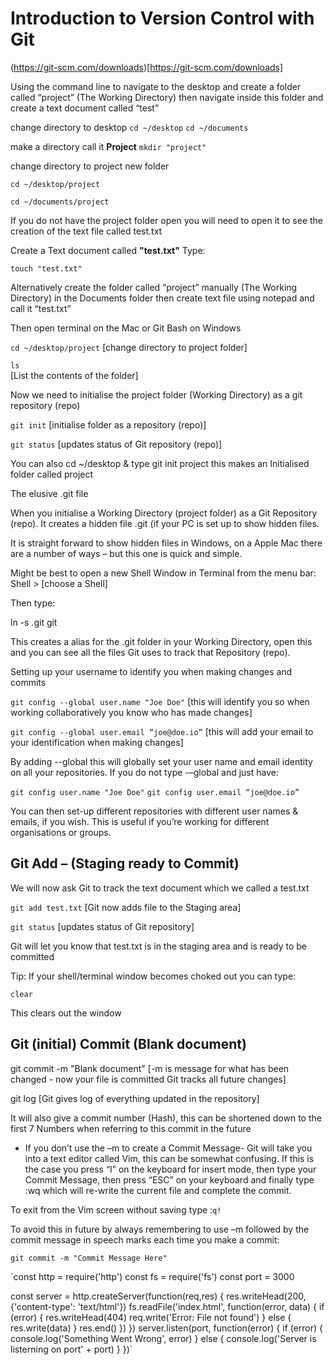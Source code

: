 # Introduction to Version Control with Git

(https://git-scm.com/downloads)[https://git-scm.com/downloads]

Using the command line to navigate to the desktop and create a folder called “project” (The Working Directory) then navigate inside this folder and create a text document called “test”

change directory to desktop
`cd ~/desktop`
`cd ~/documents`

make a directory call it **Project**
`mkdir "project"`

change directory to project new folder

`cd ~/desktop/project`

`cd ~/documents/project`


If you do not have the project folder open you will need to open it to see the creation of the text file called test.txt

Create a Text document called **"test.txt"** Type:

`touch "test.txt"`

Alternatively create the folder called “project” manually (The Working Directory) in the Documents folder then create text file using notepad and call it “test.txt”

Then open terminal on the Mac or Git Bash on Windows 

`cd ~/desktop/project`
[change directory to project folder]

`ls`  
[List the contents of the folder]

Now we need to initialise the project folder (Working Directory) as a git repository (repo)

`git init`
[initialise folder as a repository (repo)]

`git status`
[updates status of Git repository (repo)]

You can also cd ~/desktop & type git init project this makes an Initialised folder called project

The elusive .git file

When you initialise a Working Directory (project folder) as a Git Repository (repo). It creates a hidden file .git (if your PC is set up to show hidden files.

It is straight forward to show hidden files in Windows, on a Apple Mac there are a number of ways – but this one is quick and simple.

Might be best to open a new Shell Window in Terminal from the menu bar: Shell > [choose a Shell]

Then type:

ln -s .git git

This creates a alias for the .git folder in your Working Directory, open this and you can see all the files Git uses to track that Repository (repo).

Setting up your username to identify you when making changes and commits

`git config --global user.name "Joe Doe"`
[this will identify you so when working collaboratively you know who has made changes]

`git config --global user.email “joe@doe.io”`
[this will add your email to your identification when making changes]


By adding --global this will globally set your user name and email identity on all your repositories.  If you do not type 
-–global and just have:

`git config user.name "Joe Doe"`
`git config user.email “joe@doe.io”` 

You can then set-up different repositories with different user names & emails, if you wish.  This is useful if you’re working for different organisations or groups.

## Git Add – (Staging ready to Commit)

We will now ask Git to track the text document which we called a test.txt

`git add test.txt`
[Git now adds file to the Staging area]

`git status`
[updates status of Git repository]

Git will let you know that test.txt is in the staging area and is ready to be committed

Tip: If your shell/terminal window becomes choked out you can type:

`clear`

This clears out the window

## Git (initial) Commit (Blank document) 

git commit -m "Blank document"
[-m is message for what has been changed - now your file is committed Git tracks all future changes] 

git log
[Git gives log of everything updated in the repository]


It will also give a commit number (Hash), this can be shortened down to the first 7 Numbers when referring to this commit in the future


* If you don’t use the –m to create a Commit Message- Git will take you into a text editor called Vim, this can be somewhat confusing.  If this is the case you press “I” on the keyboard for insert mode, then type your Commit Message, then press “ESC” on your keyboard and finally type :wq which will re-write the current file and complete the commit.

To exit from the Vim screen without saving type :`q!`

To avoid this in future by always remembering to use –m followed by the commit message in speech marks each time you make a commit:

`git commit -m "Commit Message Here"`

`const http = require('http')
const fs = require('fs')
const port = 3000

const server = http.createServer(function(req,res) {
res.writeHead(200,{'content-type': 'text/html'})
fs.readFile('index.html', function(error, data) {
 if (error) {
    res.writeHead(404)
    req.write('Error: File not found')
 } else { 
    res.write(data)
 }
res.end()
  })
})
server.listen(port, function(error) {
if (error) {
console.log('Something Went Wrong', error)
} else {
    console.log('Server is listerning on port' + port)
}
})`











